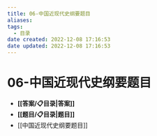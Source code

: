 ```yaml
---
title: 06-中国近现代史纲要题目
aliases:
tags:
  - 目录
date created: 2022-12-08 17:16:53
date updated: 2022-12-08 17:16:53
---
```


# 06-中国近现代史纲要题目

- **[[答案/📋目录|答案]]**
- **[[题目/📋目录|题目]]**
- [[中国近现代史纲要题目]]
